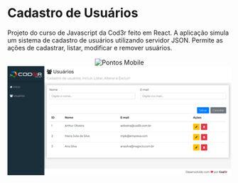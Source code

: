 # Cadastro de Usuários
Projeto do curso de Javascript da Cod3r feito em React. A aplicação simula um sistema de cadastro de usuários utilizando servidor JSON. Permite as ações de cadastrar, listar, modificar e remover usuários.

<p align="center">
  <img align="center" src=".github/React Início.png" alt="Pontos Mobile" width="800" border="0">
  <img align="center" src=".github/React CRUD.png" alt="Detalhes Mobile" width="800" border="0">
</p>